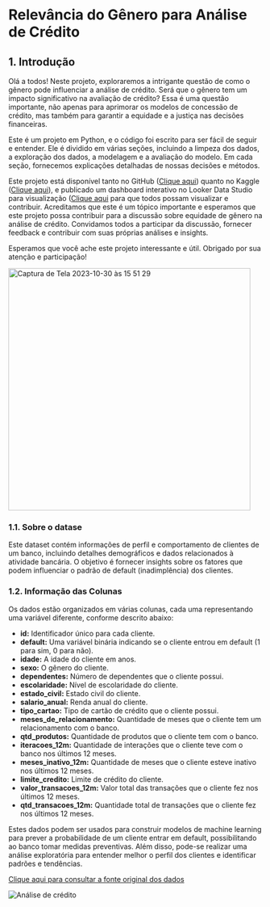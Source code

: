 # Relevância do Gênero para Análise de Crédito

## 1. Introdução
Olá a todos! Neste projeto, exploraremos a intrigante questão de como o gênero pode influenciar a análise de crédito. Será que o gênero tem um impacto significativo na avaliação de crédito? Essa é uma questão importante, não apenas para aprimorar os modelos de concessão de crédito, mas também para garantir a equidade e a justiça nas decisões financeiras.

Este é um projeto em Python, e o código foi escrito para ser fácil de seguir e entender. Ele é dividido em várias seções, incluindo a limpeza dos dados, a exploração dos dados, a modelagem e a avaliação do modelo. Em cada seção, fornecemos explicações detalhadas de nossas decisões e métodos.

Este projeto está disponível tanto no GitHub ([Clique aqui](https://github.com/seblutzer/genero_para_analise_credito_pessoal.git)) quanto no Kaggle ([Clique aqui](https://www.kaggle.com/code/srgiolutzer/relev-ncia-do-g-nero-para-an-lise-de-cr-dito/edit)), e publicado um dashboard interativo no Looker Data Studio para visualização ([Clique aqui](https://lookerstudio.google.com/reporting/1f96a7ec-0df3-4c0c-8bd7-1576fdf0e72c) para que todos possam visualizar e contribuir. Acreditamos que este é um tópico importante e esperamos que este projeto possa contribuir para a discussão sobre equidade de gênero na análise de crédito. Convidamos todos a participar da discussão, fornecer feedback e contribuir com suas próprias análises e insights.

Esperamos que você ache este projeto interessante e útil. Obrigado por sua atenção e participação!

<img width="480" alt="Captura de Tela 2023-10-30 às 15 51 29" src="https://github.com/seblutzer/genero_para_analise_credito_pessoal/assets/114627479/64635299-358e-4970-b600-ce3020ef38cb">


### 1.1. Sobre o datase
Este dataset contém informações de perfil e comportamento de clientes de um banco, incluindo detalhes demográficos e dados relacionados à atividade bancária. O objetivo é fornecer insights sobre os fatores que podem influenciar o padrão de default (inadimplência) dos clientes.

### 1.2. Informação das Colunas

Os dados estão organizados em várias colunas, cada uma representando uma variável diferente, conforme descrito abaixo:

* **id:** Identificador único para cada cliente.
* **default:** Uma variável binária indicando se o cliente entrou em default (1 para sim, 0 para não).
* **idade:** A idade do cliente em anos.
* **sexo:** O gênero do cliente.
* **dependentes:** Número de dependentes que o cliente possui.
* **escolaridade:** Nível de escolaridade do cliente.
* **estado_civil:** Estado civil do cliente.
* **salario_anual:** Renda anual do cliente.
* **tipo_cartao:** Tipo de cartão de crédito que o cliente possui.
* **meses_de_relacionamento:** Quantidade de meses que o cliente tem um relacionamento com o banco.
* **qtd_produtos:** Quantidade de produtos que o cliente tem com o banco.
* **iteracoes_12m:** Quantidade de interações que o cliente teve com o banco nos últimos 12 meses.
* **meses_inativo_12m:** Quantidade de meses que o cliente esteve inativo nos últimos 12 meses.
* **limite_credito:** Limite de crédito do cliente.
* **valor_transacoes_12m:** Valor total das transações que o cliente fez nos últimos 12 meses.
* **qtd_transacoes_12m:** Quantidade total de transações que o cliente fez nos últimos 12 meses.

Estes dados podem ser usados para construir modelos de machine learning para prever a probabilidade de um cliente entrar em default, possibilitando ao banco tomar medidas preventivas. Além disso, pode-se realizar uma análise exploratória para entender melhor o perfil dos clientes e identificar padrões e tendências.

[Clique aqui para consultar a fonte original dos dados](http://github.com/andre-marcos-perez/ebac-course-utils/tree/main/dataset)

![Análise de crédito](https://github.com/seblutzer/genero_para_analise_credito_pessoal/assets/114627479/189bd47b-8bd6-44b4-9704-f0eb1b2c6067)
